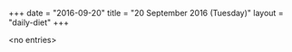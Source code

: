 +++
date = "2016-09-20"
title = "20 September 2016 (Tuesday)"
layout = "daily-diet"
+++

<p>&lt;no entries&gt;</p>